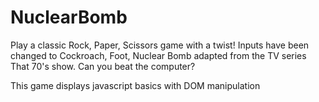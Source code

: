# NuclearBomb

Play a classic Rock, Paper, Scissors game with a twist! Inputs have been changed to Cockroach, Foot, Nuclear Bomb adapted from the TV series That 70's show. Can you beat the computer?

This game displays javascript basics with DOM manipulation
